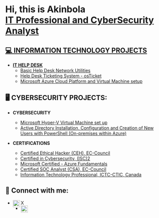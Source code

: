 <h1>Hi, this is Akinbola <br/><a href="https://github.com/Akinbola(akaybabyfaze)">IT Professional and CyberSecurity Analyst</h1>

<h2>💻 INFORMATION TECHNOLOGY PROJECTS</h2> 

- <b>IT HELP DESK</b>
  - [Basic Help Desk Network Utilities](https://github.com/akaybabyfaze/Basic-Help-Desk-Network-Utilities)
  - [Help Desk Ticketing System - osTicket](https://github.com/akaybabyfaze/Help-Desk-Ticketing-System)
  - [Microsoft Azure Cloud Platform and Virtual Machine setup](https://github.com/akaybabyfaze/Microsoft-Azure-Cloud-VM-setup)
  
<h2>🖥 CYBERSECURITY PROJECTS:</h2>

- <b>CYBERSECURITY</b>
  - [Microsoft Hyper-V Virtual Machine set up](https://github.com/akaybabyfaze/Hyper-V-VM-Lab)
  - [Active Directory Installation, Configuration and Creation of New Users with PowerShell (On-premises within Azure)](https://github.com/akaybabyfaze/Active-Directory-Config)
 
- <b>CERTIFICATIONS</b>
  - [Certified Ethical Hacker (CEH), EC-Council](https://drive.google.com/file/d/1Mk4064N-f1ltDf4mzQJnI_BjwOgteDJ_/view?usp=share_link)
  - [Certified in Cybersecurity, (ISC)2](https://drive.google.com/file/d/10tqJ0p1iwRf1wzatPD9x84sWlTY7XaTF/view?usp=share_link)
  - [Microsoft Certified - Azure Fundamentals](https://drive.google.com/file/d/1nI9TXmhXTQ9volmYVuk5X0MgxGE8rQB0/view?usp=drive_link)
  - [Certified SOC Analyst (CSA), EC-Council](https://drive.google.com/file/d/1kBaOTtTJ-SxTM53T7eL7g7ZDt0yZgY2o/view?usp=share_link)
  - [Information Technology Professional, ICTC-CTIC, Canada](https://drive.google.com/file/d/1uAG5Et6gtaO0XER3rqq97UYvjxRm53Ib/view?usp=share_link)

<h2> 🤳 Connect with me:</h2>

  - [<img align="left" alt="Akinbola | Twitter" width="22px" src="https://cdn.jsdelivr.net/npm/simple-icons@v3/icons/twitter.svg" />](https://twitter.com/Ak_babyfaze) X
  - [<img align="left" alt="Akinbola | LinkedIn" width="22px" src="https://cdn.jsdelivr.net/npm/simple-icons@v3/icons/linkedin.svg" />](https://www.linkedin.com/in/akinbola-oluoseke-ceh-csa-mba)
